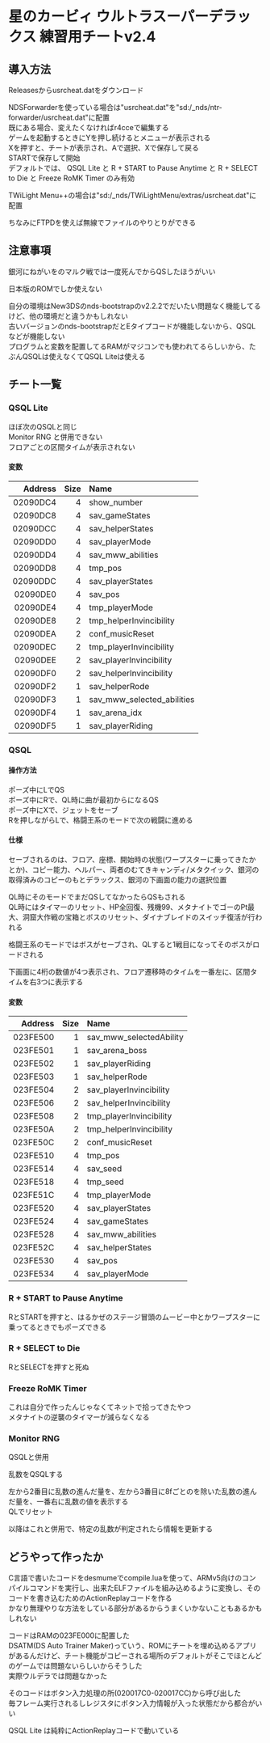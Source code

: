 # 星のカービィ ウルトラスーパーデラックス 練習用チートv2.4

## 導入方法

Releasesからusrcheat.datをダウンロード

NDSForwarderを使っている場合は"usrcheat.dat"を"sd:/_nds/ntr-forwarder/usrcheat.dat"に配置  
既にある場合、変えたくなければr4cceで編集する  
ゲームを起動するときにYを押し続けるとメニューが表示される  
Xを押すと、チートが表示され、Aで選択、Xで保存して戻る  
STARTで保存して開始  
デフォルトでは、 QSQL Lite と R + START to Pause Anytime と R + SELECT to Die と Freeze RoMK Timer のみ有効

TWiLight Menu++の場合は"sd:/_nds/TWiLightMenu/extras/usrcheat.dat"に配置

ちなみにFTPDを使えば無線でファイルのやりとりができる

## 注意事項

銀河にねがいをのマルク戦では一度死んでからQSしたほうがいい

日本版のROMでしか使えない

自分の環境はNew3DSのnds-bootstrapのv2.2.2でだいたい問題なく機能してるけど、他の環境だと違うかもしれない  
古いバージョンのnds-bootstrapだとEタイプコードが機能しないから、QSQLなどが機能しない  
プログラムと変数を配置してるRAMがマジコンでも使われてるらしいから、たぶんQSQLは使えなくてQSQL Liteは使える

## チート一覧

### QSQL Lite

ほぼ次のQSQLと同じ  
Monitor RNG と併用できない  
フロアごとの区間タイムが表示されない

#### 変数

|Address|Size|Name|
|--:|--:|:--|
|02090DC4|4|show_number|
|02090DC8|4|sav_gameStates|
|02090DCC|4|sav_helperStates|
|02090DD0|4|sav_playerMode|
|02090DD4|4|sav_mww_abilities|
|02090DD8|4|tmp_pos|
|02090DDC|4|sav_playerStates|
|02090DE0|4|sav_pos|
|02090DE4|4|tmp_playerMode|
|02090DE8|2|tmp_helperInvincibility|
|02090DEA|2|conf_musicReset|
|02090DEC|2|tmp_playerInvincibility|
|02090DEE|2|sav_playerInvincibility|
|02090DF0|2|sav_helperInvincibility|
|02090DF2|1|sav_helperRode|
|02090DF3|1|sav_mww_selected_abilities|
|02090DF4|1|sav_arena_idx|
|02090DF5|1|sav_playerRiding|

### QSQL

#### 操作方法

ポーズ中にLでQS  
ポーズ中にRで、QL時に曲が最初からになるQS  
ポーズ中にXで、ジェットをセーブ  
Rを押しながらLで、格闘王系のモードで次の戦闘に進める

#### 仕様

セーブされるのは、フロア、座標、開始時の状態(ワープスターに乗ってきたかとか)、コピー能力、ヘルパー、両者のむてきキャンディ/メタクイック、銀河の取得済みのコピーのもとデラックス、銀河の下画面の能力の選択位置

QL時にそのモードでまだQSしてなかったらQSもされる  
QL時にはタイマーのリセット、HP全回復、残機99、メタナイトでゴーのPt最大、洞窟大作戦の宝箱とボスのリセット、ダイナブレイドのスイッチ復活が行われる

格闘王系のモードではボスがセーブされ、QLすると1戦目になってそのボスがロードされる

下画面に4桁の数値が4つ表示され、フロア遷移時のタイムを一番左に、区間タイムを右3つに表示する

#### 変数

|Address|Size|Name|
|--:|--:|:--|
|023FE500|1|sav_mww_selectedAbility|
|023FE501|1|sav_arena_boss|
|023FE502|1|sav_playerRiding|
|023FE503|1|sav_helperRode|
|023FE504|2|sav_playerInvincibility|
|023FE506|2|sav_helperInvincibility|
|023FE508|2|tmp_playerInvincibility|
|023FE50A|2|tmp_helperInvincibility|
|023FE50C|2|conf_musicReset|
|023FE510|4|tmp_pos|
|023FE514|4|sav_seed|
|023FE518|4|tmp_seed|
|023FE51C|4|tmp_playerMode|
|023FE520|4|sav_playerStates|
|023FE524|4|sav_gameStates|
|023FE528|4|sav_mww_abilities|
|023FE52C|4|sav_helperStates|
|023FE530|4|sav_pos|
|023FE534|4|sav_playerMode|

### R + START to Pause Anytime

RとSTARTを押すと、はるかぜのステージ冒頭のムービー中とかワープスターに乗ってるときでもポーズできる

### R + SELECT to Die

RとSELECTを押すと死ぬ

### Freeze RoMK Timer

これは自分で作ったんじゃなくてネットで拾ってきたやつ  
メタナイトの逆襲のタイマーが減らなくなる

### Monitor RNG

QSQLと併用

乱数をQSQLする

左から2番目に乱数の進んだ量を、左から3番目に8fごとのを除いた乱数の進んだ量を、一番右に乱数の値を表示する  
QLでリセット

以降はこれと併用で、特定の乱数が判定されたら情報を更新する

## どうやって作ったか

C言語で書いたコードをdesmumeでcompile.luaを使って、ARMv5向けのコンパイルコマンドを実行し、出来たELFファイルを組み込めるように変換し、そのコードを書き込むためのActionReplayコードを作る  
かなり無理やりな方法をしている部分があるからうまくいかないこともあるかもしれない

コードはRAMの023FE000に配置した  
DSATM(DS Auto Trainer Maker)っていう、ROMにチートを埋め込めるアプリがあるんだけど、チート機能がコピーされる場所のデフォルトがそこでほとんどのゲームでは問題ないらしいからそうした  
実際ウルデラでは問題なかった

そのコードはボタン入力処理の所(020017C0-020017CC)から呼び出した  
毎フレーム実行されるしレジスタにボタン入力情報が入った状態だから都合がいい

QSQL Lite は純粋にActionReplayコードで動いている
